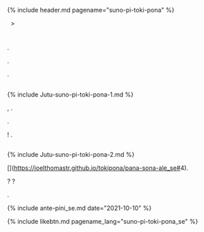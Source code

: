 {% include header.md pagename="suno-pi-toki-pona" %}



<span class="se">[<span style="background-color:#574500;"><i class='twa twa-house'></i></span>](https://joelthomastr.github.io/tokipona/README_se)&nbsp;&nbsp;>&nbsp;&nbsp;<i class='twa twa-page-facing-up'></i><i class='twa twa-backhand-index-pointing-down'></i></span>

# <span class="se"><i class='twa twa-speaking-head'></i><i class='twa twa-backhand-index-pointing-left'></i><i class='twa twa-round-pushpin'></i><i class='twa twa-sun'></i><i class='twa twa-stop-button'></i><i class='twa twa-speaking-head'></i><i class='twa twa-thumbs-up'></i></span>

<span class="se"><i class='twa twa-alarm-clock'></i><i class='twa twa-crescent-moon'></i><i class='twa twa-keycap'></i><i class='twa twa-raised-hand'></i><i class='twa twa-victory-hand'></i><i class='twa twa-index-pointing-up'></i><i class='twa twa-stop-button'></i><i class='twa twa-hollow-red-circle'></i><i class='twa twa-sun'></i><i class='twa twa-backhand-index-pointing-down'></i><i class='twa twa-upwards-button'></i><i class='twa twa-busts-in-silhouette'></i><i class='twa twa-stop-button'></i><i class='twa twa-speaking-head'></i><i class='twa twa-thumbs-up'></i><i class='twa twa-play-button'></i><i class='twa twa-raised-fist'></i><i class='twa twa-fast-forward-button'></i><i class='twa twa-backhand-index-pointing-down'></i><i class="twa twa-division-sign"></i><i class='twa twa-sun'></i><i class='twa twa-stop-button'></i><i class='twa twa-speaking-head'></i><i class='twa twa-thumbs-up'></i><i class="twa twa-minus-sign"></i>  <i class='twa twa-alarm-clock'></i><i class='twa twa-sun'></i><i class='twa twa-backhand-index-pointing-down'></i><i class='twa twa-play-button'></i><i class='twa twa-elephant'></i><i class='twa twa-right-arrow-curving-left'></i><i class='twa twa-backhand-index-pointing-down'></i><i class="twa twa-division-sign"></i><i class='twa twa-alarm-clock'></i><i class='twa twa-sun'></i><i class='twa twa-balance-scale'></i><i class='twa twa-round-pushpin'></i><i class='twa twa-hollow-red-circle'></i><i class='twa twa-sun'></i><i class='twa twa-chequered-flag'></i><i class='twa twa-raised-hand'></i><i class='twa twa-raised-hand'></i><i class='twa twa-raised-hand'></i><i class='twa twa-raised-hand'></i><i class='twa twa-upwards-button'></i><i class='twa twa-bust-in-silhouette'></i><i class='twa twa-input-symbols'></i><i class='twa twa-brain'></i><i class='twa twa-unlocked'></i><i class='twa twa-motorway'></i><i class='twa twa-bust-in-silhouette'></i><i class='twa twa-infinity'></i><i class='twa twa-input-symbols'></i><i class='twa twa-play-button'></i><i class='twa twa-outbox-tray'></i><i class='twa twa-fast-forward-button'></i><i class='twa twa-page-facing-up'></i><i class='twa twa-keycap'></i><i class='twa twa-index-pointing-up'></i><i class='twa twa-stop-button'></i><i class='twa twa-speaking-head'></i><i class='twa twa-thumbs-up'></i><i class='twa twa-left-arrow-curving-right'></i><i class='twa twa-desert-island'></i><i class='twa twa-infinity'></i><i class="twa twa-minus-sign"></i><i class='twa twa-backhand-index-pointing-down'></i><i class='twa twa-upwards-button'></i><i class='twa twa-busts-in-silhouette'></i><i class='twa twa-stop-button'></i><i class='twa twa-speaking-head'></i><i class='twa twa-thumbs-up'></i><i class='twa twa-play-button'></i><i class='twa twa-speaking-head'></i><i class='twa twa-fast-forward-button'></i><i class='twa twa-backhand-index-pointing-down'></i><i class="twa twa-division-sign"></i><i class='twa twa-alarm-clock'></i><i class='twa twa-sun'></i><i class='twa twa-balance-scale'></i><i class='twa twa-round-pushpin'></i><i class='twa twa-hollow-red-circle'></i><i class='twa twa-sun'></i><i class='twa twa-backhand-index-pointing-down'></i><i class='twa twa-upwards-button'></i><i class='twa twa-backhand-index-pointing-left'></i><i class='twa twa-infinity'></i><i class='twa twa-waving-hand'></i><i class='twa twa-raised-fist'></i><i class='twa twa-fast-forward-button'></i><i class='twa twa-alarm-clock'></i><i class='twa twa-grinning-face-with-big-eyes'></i><i class="twa twa-minus-sign"></i><i class='twa twa-backhand-index-pointing-right'></i><i class='twa twa-flexed-biceps'></i><i class='twa twa-eyes'></i><i class='twa twa-fast-forward-button'></i> [<span style="background-color:#574500;"><i class='twa twa-framed-picture'></i><i class='twa twa-left-arrow-curving-right'></i><i class='twa twa-infinity'></i><i class='twa twa-round-pushpin'></i><i class='twa twa-desert-island'></i><i class='twa twa-input-symbols'></i><i class='twa twa-bust-in-silhouette'></i><i class='twa twa-crossed-swords'></i><i class='twa twa-droplet'></i><i class='twa twa-mouth'></i><i class='twa twa-input-symbols'></i></span>](https://youtube.com/playlist?list=PLjOmpMyMxd8Ru7RzbKS0ZZ1E_S2J_pA2X).</span>

<span class="se"><i class='twa twa-bust-in-silhouette'></i><i class='twa twa-open-hands'></i><i class='twa twa-play-button'></i><i class='twa twa-raised-fist'></i><i class='twa twa-fast-forward-button'></i><i class='twa twa-spiral-shell'></i><i class='twa twa-open-hands'></i><i class='twa twa-round-pushpin'></i><i class='twa twa-sun'></i><i class='twa twa-stop-button'></i><i class='twa twa-speaking-head'></i><i class='twa twa-thumbs-up'></i><i class="twa twa-minus-sign"></i><i class='twa twa-backhand-index-pointing-up'></i><i class='twa twa-play-button'></i><i class='twa twa-raised-fist'></i><i class='twa twa-fast-forward-button'></i><i class='twa twa-crossed-swords'></i><i class='twa twa-grinning-face-with-big-eyes'></i><i class='twa twa-fast-forward-button'></i><i class='twa twa-speaker-low-volume'></i><i class='twa twa-grinning-face-with-big-eyes'></i><i class='twa twa-fast-forward-button'></i><i class='twa twa-speaking-head'></i><i class='twa twa-grinning-face-with-big-eyes'></i><i class="twa twa-minus-sign"></i><i class='twa twa-backhand-index-pointing-left'></i><i class='twa twa-upwards-button'></i><i class='twa twa-sun'></i><i class='twa twa-stop-button'></i><i class='twa twa-speaking-head'></i><i class='twa twa-thumbs-up'></i><i class='twa twa-play-button'></i><i class='twa twa-alarm-clock'></i><i class='twa twa-thumbs-up'></i><i class='twa twa-left-arrow-curving-right'></i><i class='twa twa-backhand-index-pointing-down'></i><i class="twa twa-division-sign"></i><i class='twa twa-backhand-index-pointing-left'></i><i class='twa twa-outbox-tray'></i><i class='twa twa-fast-forward-button'></i><i class='twa twa-brain'></i><i class='twa twa-backhand-index-pointing-left'></i><i class='twa twa-stop-button'></i><i class='twa twa-speaking-head'></i><i class='twa twa-thumbs-up'></i><i class='twa twa-left-arrow-curving-right'></i><i class='twa twa-bust-in-silhouette'></i><i class='twa twa-infinity'></i><i class="twa twa-minus-sign"></i><i class='twa twa-backhand-index-pointing-down'></i><i class='twa twa-play-button'></i><i class='twa twa-right-arrow-curving-left'></i><i class='twa twa-backhand-index-pointing-down'></i><i class="twa twa-division-sign"></i><i class='twa twa-motorway'></i><i class='twa twa-backhand-index-pointing-left'></i><i class='twa twa-stop-button'></i><i class='twa twa-speaking-head'></i><i class='twa twa-thumbs-up'></i><i class='twa twa-play-button'></i><i class='twa twa-motorway'></i><i class='twa twa-brain'></i><i class="twa twa-minus-sign"></i><i class='twa twa-backhand-index-pointing-left'></i><i class='twa twa-grinning-face-with-big-eyes'></i><i class='twa twa-wrench'></i><i class='twa twa-brain'></i>.</span>

<span class="se"><i class='twa twa-sun'></i><i class='twa twa-stop-button'></i><i class='twa twa-speaking-head'></i><i class='twa twa-thumbs-up'></i><i class='twa twa-upwards-button'></i><i class='twa twa-backhand-index-pointing-left'></i><i class='twa twa-raised-fist'></i><i class='twa twa-fast-forward-button'></i><i class='twa twa-speaking-head'></i><i class='twa twa-elephant'></i><i class='twa twa-victory-hand'></i><i class="twa twa-minus-sign"></i><i class='twa twa-backhand-index-pointing-right'></i><i class='twa twa-flexed-biceps'></i><i class='twa twa-ear'></i><i class='twa twa-fast-forward-button'></i><i class='twa twa-speaking-head'></i><i class='twa twa-victory-hand'></i><i class='twa twa-backhand-index-pointing-left'></i><i class='twa twa-round-pushpin'></i><i class='twa twa-framed-picture'></i><i class='twa twa-left-arrow-curving-right'></i><i class='twa twa-round-pushpin'></i><i class='twa twa-desert-island'></i><i class='twa twa-input-symbols'></i><i class='twa twa-bust-in-silhouette'></i><i class='twa twa-crossed-swords'></i><i class='twa twa-droplet'></i><i class='twa twa-mouth'></i><i class='twa twa-input-symbols'></i><i class="twa twa-minus-sign"></i><i class='twa twa-thinking-face'></i><i class='twa twa-backhand-index-pointing-left'></i><i class='twa twa-red-heart'></i><i class='twa twa-thumbs-down'></i><i class='twa twa-mouse-face'></i><i class='twa twa-right-arrow-curving-left'></i><i class='twa twa-backhand-index-pointing-down'></i><i class="twa twa-division-sign"></i><i class='twa twa-speaking-head'></i><i class='twa twa-infinity'></i><i class='twa twa-backhand-index-pointing-left'></i><i class='twa twa-play-button'></i><i class='twa twa-round-pushpin'></i><i class='twa twa-speaking-head'></i><i class='twa twa-input-symbols'></i><i class='twa twa-gear'></i><i class='twa twa-motorway'></i><i class='twa twa-play-button'></i><i class='twa twa-gear'></i><i class='twa twa-input-symbols'></i><i class="twa twa-minus-sign"></i><i class='twa twa-alarm-clock'></i><i class='twa twa-person-walking'></i><i class='twa twa-upwards-button'></i><i class='twa twa-backhand-index-pointing-left'></i><i class='twa twa-thought-balloon'></i><i class='twa twa-fast-forward-button'></i><i class='twa twa-backhand-index-pointing-down'></i><i class="twa twa-division-sign"></i><i class='twa twa-backhand-index-pointing-left'></i><i class='twa twa-outbox-tray'></i><i class='twa twa-fast-forward-button'></i><i class='twa twa-brain'></i><i class='twa twa-infinity'></i><i class='twa twa-backhand-index-pointing-down'></i><i class='twa twa-round-pushpin'></i><i class='twa twa-speaking-head'></i><i class='twa twa-thumbs-up'></i><i class="twa twa-minus-sign"></i><i class='twa twa-backhand-index-pointing-left'></i><i class='twa twa-handbag'></i><i class='twa twa-fast-forward-button'></i><i class='twa twa-alarm-clock'></i><i class='twa twa-left-arrow-curving-right'></i><i class='twa twa-backhand-index-pointing-down'></i><i class='twa twa-upwards-button'></i><i class='twa twa-backhand-index-pointing-left'></i><i class='twa twa-raised-fist'></i><i class='twa twa-fast-forward-button'></i><i class='twa twa-backhand-index-pointing-down'></i>.</span>

## <span class="se"><i class='twa twa-speaking-head'></i><i class='twa twa-keycap'></i><i class='twa twa-index-pointing-up'></i><i class="twa twa-division-sign"></i><i class='twa twa-speaking-head'></i><i class='twa twa-thumbs-up'></i><i class='twa twa-play-button'></i><i class='twa twa-motorway'></i><i class='twa twa-eyes'></i><i class='twa twa-stop-button'></i><i class='twa twa-brain'></i><i class='twa twa-speaking-head'></i></span>

{% include Jutu-suno-pi-toki-pona-1.md %}

<span class="se"><i class='twa twa-speaking-head'></i><i class='twa twa-backhand-index-pointing-down'></i><i class='twa twa-upwards-button'></i><i class='twa twa-backhand-index-pointing-left'></i><i class='twa twa-speaking-head'></i><i class='twa twa-fast-forward-button'></i><i class='twa twa-backhand-index-pointing-down'></i><i class="twa twa-division-sign"></i><i class='twa twa-speaking-head'></i><i class='twa twa-thumbs-up'></i><i class='twa twa-play-button'></i><i class='twa twa-grinning-face-with-big-eyes'></i><i class='twa twa-open-hands'></i>, <i class='twa twa-thinking-face'></i><i class='twa twa-speaking-head'></i><i class='twa twa-thumbs-up'></i><i class='twa twa-play-button'></i><i class='twa twa-grinning-face-with-big-eyes'></i><i class='twa twa-thinking-face'></i><i class='twa twa-cross-mark'></i><i class="twa twa-minus-sign"></i><i class='twa twa-speaking-head'></i><i class='twa twa-thumbs-up'></i><i class='twa twa-play-button'></i><i class='twa twa-balance-scale'></i><i class='twa twa-gear'></i><i class='twa twa-stop-button'></i><i class='twa twa-high-voltage'></i><i class='twa twa-open-hands'></i><i class='twa twa-left-arrow-curving-right'></i><i class='twa twa-backhand-index-pointing-down'></i><i class="twa twa-division-sign"></i><i class='twa twa-wrench'></i><i class='twa twa-speaking-head'></i><i class='twa twa-thumbs-up'></i><i class='twa twa-upwards-button'></i><i class='twa twa-bust-in-silhouette'></i><i class='twa twa-play-button'></i><i class='twa twa-flexed-biceps'></i><i class='twa twa-eyes'></i><i class='twa twa-fast-forward-button'></i><i class='twa twa-brain'></i><i class='twa twa-mouse-face'></i><i class='twa twa-infinity'></i><i class='twa twa-stop-button'></i><i class='twa twa-record-button'></i><i class='twa twa-stop-button'></i><i class='twa twa-speaking-head'></i><i class='twa twa-bust-in-silhouette'></i>.</span>

<span class="se"><i class='twa twa-bust-in-silhouette'></i><i class='twa twa-brain'></i><i class='twa twa-open-hands'></i><i class='twa twa-play-button'></i><i class='twa twa-eyes'></i><i class='twa twa-fast-forward-button'></i><i class='twa twa-backhand-index-pointing-down'></i><i class="twa twa-division-sign"></i><i class='twa twa-motorway'></i><i class='twa twa-speaking-head'></i><i class='twa twa-play-button'></i><i class='twa twa-open-hands'></i><i class='twa twa-round-pushpin'></i><i class='twa twa-desert-island'></i><i class='twa twa-infinity'></i><i class="twa twa-minus-sign"></i><i class='twa twa-motorway'></i><i class='twa twa-speaking-head'></i><i class='twa twa-infinity'></i><i class='twa twa-play-button'></i><i class='twa twa-shuffle-tracks-button'></i><i class='twa twa-play-button'></i><i class='twa twa-flexed-biceps'></i><i class='twa twa-cyclone'></i><i class='twa twa-fast-forward-button'></i><i class='twa twa-face-without-mouth'></i><i class='twa twa-bust-in-silhouette'></i><i class="twa twa-minus-sign"></i><i class='twa twa-backhand-index-pointing-down'></i><i class='twa twa-upwards-button'></i><i class='twa twa-busts-in-silhouette'></i><i class='twa twa-mouse-face'></i><i class='twa twa-stop-button'></i><i class='twa twa-bust-in-silhouette'></i><i class='twa twa-brain'></i><i class='twa twa-play-button'></i><i class='twa twa-raised-fist'></i><i class='twa twa-fast-forward-button'></i><i class='twa twa-motorway'></i><i class='twa twa-eyes'></i><i class="twa twa-minus-sign"></i><i class='twa twa-motorway'></i><i class='twa twa-eyes'></i><i class='twa twa-backhand-index-pointing-down'></i><i class='twa twa-upwards-button'></i><i class='twa twa-bust-in-silhouette'></i><i class='twa twa-play-button'></i><i class='twa twa-eyes'></i><i class='twa twa-fast-forward-button'></i><i class='twa twa-brain'></i><i class='twa twa-mouse-face'></i><i class='twa twa-infinity'></i><i class='twa twa-stop-button'></i><i class='twa twa-record-button'></i><i class='twa twa-stop-button'></i><i class='twa twa-speaking-head'></i><i class='twa twa-bust-in-silhouette'></i><i class="twa twa-minus-sign"></i>  <i class='twa twa-thinking-face'></i><i class='twa twa-motorway'></i><i class='twa twa-eyes'></i><i class='twa twa-backhand-index-pointing-down'></i><i class='twa twa-play-button'></i><i class='twa twa-flexed-biceps'></i><i class='twa twa-thumbs-down'></i><i class='twa twa-right-arrow-curving-left'></i><i class='twa twa-backhand-index-pointing-down'></i><i class="twa twa-division-sign"></i><i class='twa twa-bust-in-silhouette'></i><i class='twa twa-play-button'></i><i class='twa twa-thought-balloon'></i><i class='twa twa-framed-picture'></i><i class='twa twa-fast-forward-button'></i><i class='twa twa-speaking-head'></i><i class='twa twa-open-hands'></i><i class="twa twa-minus-sign"></i><i class='twa twa-motorway'></i><i class='twa twa-eyes'></i><i class='twa twa-backhand-index-pointing-down'></i><i class='twa twa-play-button'></i><i class='twa twa-motorway'></i><i class='twa twa-speaking-head'></i><i class='twa twa-cross-mark'></i><i class="twa twa-minus-sign"></i><i class='twa twa-bust-in-silhouette'></i><i class='twa twa-play-button'></i><i class='twa twa-flexed-biceps'></i><i class='twa twa-cross-mark'></i><i class='twa twa-speaking-head'></i><i class='twa twa-wrench'></i><i class='twa twa-motorway'></i><i class='twa twa-eyes'></i><i class='twa twa-backhand-index-pointing-down'></i>.</span>

<span class="se"><i class='twa twa-backhand-index-pointing-left'></i><i class='twa twa-speaking-head'></i><i class='twa twa-fast-forward-button'></i><i class='twa twa-backhand-index-pointing-down'></i><i class="twa twa-division-sign"></i><i class='twa twa-speaking-head'></i><i class='twa twa-thumbs-up'></i><i class='twa twa-play-button'></i><i class='twa twa-thumbs-up'></i><i class='twa twa-open-hands'></i><i class='twa twa-right-arrow-curving-left'></i><i class='twa twa-backhand-index-pointing-down'></i><i class="twa twa-division-sign"></i><i class='twa twa-speaking-head'></i><i class='twa twa-thumbs-up'></i><i class='twa twa-play-button'></i><i class='twa twa-balance-scale'></i><i class='twa twa-motorway'></i><i class='twa twa-eyes'></i><i class='twa twa-stop-button'></i><i class='twa twa-busts-in-silhouette'></i><i class='twa twa-mouse-face'></i><i class='twa twa-stop-button'></i><i class='twa twa-bust-in-silhouette'></i><i class='twa twa-brain'></i><i class="twa twa-minus-sign"></i><i class='twa twa-wrench'></i><i class='twa twa-speaking-head'></i><i class='twa twa-thumbs-up'></i><i class='twa twa-upwards-button'></i><i class='twa twa-bust-in-silhouette'></i><i class='twa twa-play-button'></i><i class='twa twa-flexed-biceps'></i><i class='twa twa-eyes'></i><i class='twa twa-fast-forward-button'></i><i class='twa twa-brain'></i><i class='twa twa-mouse-face'></i><i class='twa twa-infinity'></i><i class='twa twa-stop-button'></i><i class='twa twa-record-button'></i><i class='twa twa-stop-button'></i><i class='twa twa-speaking-head'></i><i class='twa twa-bust-in-silhouette'></i><i class="twa twa-minus-sign"></i><i class='twa twa-thinking-face'></i><i class='twa twa-alarm-clock'></i><i class='twa twa-balance-scale'></i><i class='twa twa-upwards-button'></i><i class='twa twa-bust-in-silhouette'></i><i class='twa twa-play-button'></i><i class='twa twa-flexed-biceps'></i><i class='twa twa-speaking-head'></i><i class='twa twa-wrench'></i><i class='twa twa-speaking-head'></i><i class='twa twa-thumbs-up'></i>! <i class='twa twa-motorway'></i><i class='twa twa-speaking-head'></i><i class='twa twa-play-button'></i><i class='twa twa-wrench'></i><i class='twa twa-desert-island'></i><i class='twa twa-infinity'></i><i class='twa twa-round-pushpin'></i><i class='twa twa-record-button'></i><i class='twa twa-stop-button'></i><i class='twa twa-face-without-mouth'></i><i class='twa twa-bust-in-silhouette'></i><i class="twa twa-minus-sign"></i><i class='twa twa-backhand-index-pointing-down'></i><i class='twa twa-upwards-button'></i><i class='twa twa-speaking-head'></i><i class='twa twa-thumbs-up'></i><i class='twa twa-play-button'></i><i class='twa twa-gear'></i><i class='twa twa-stop-button'></i><i class='twa twa-high-voltage'></i><i class='twa twa-open-hands'></i>.</span>

## <span class="se"><i class='twa twa-speaking-head'></i><i class='twa twa-keycap'></i><i class='twa twa-victory-hand'></i><i class="twa twa-division-sign"></i><i class='twa twa-motorway'></i><i class='twa twa-thumbs-up'></i><i class='twa twa-stop-button'></i><i class='twa twa-shuffle-tracks-button'></i><i class='twa twa-speaking-head'></i></span>

<span class="se"> {% include Jutu-suno-pi-toki-pona-2.md %}</span>

<span class="se"><i class='twa twa-speaking-head'></i><i class='twa twa-backhand-index-pointing-down'></i><i class='twa twa-upwards-button'></i><i class='twa twa-backhand-index-pointing-left'></i><i class='twa twa-outbox-tray'></i><i class='twa twa-fast-forward-button'></i><i class='twa twa-brain'></i><i class='twa twa-stop-button'></i><i class='twa twa-shuffle-tracks-button'></i><i class='twa twa-speaking-head'></i><i class="twa twa-minus-sign"></i><i class='twa twa-brain'></i><i class='twa twa-backhand-index-pointing-down'></i><i class='twa twa-play-button'></i><i class='twa twa-round-pushpin'></i><i class='twa twa-spiral-shell'></i><i class='twa twa-speaking-head'></i><i class='twa twa-backhand-index-pointing-down'></i><i class='twa twa-round-pushpin'></i><i class='twa twa-page-facing-up'></i><i class='twa twa-backhand-index-pointing-left'></i><i class='twa twa-stop-button'></i><i class='twa twa-alarm-clock'></i><i class='twa twa-chequered-flag'></i><i class="twa twa-division-sign"></i> [<span style="background-color:#574500;"><i class='twa twa-motorway'></i><i class='twa twa-outbox-tray'></i><i class='twa twa-stop-button'></i><i class='twa twa-brain'></i><i class='twa twa-elephant'></i><i class='twa twa-wrench'></i><i class='twa twa-speaking-head'></i><i class='twa twa-thumbs-up'></i></span>](https://joelthomastr.github.io/tokipona/pana-sona-ale_se#<i class='twa twa-spiral-shell'></i>4).</span>

<span class="se"><i class='twa twa-thinking-face'></i><i class='twa twa-speaking-head'></i><i class='twa twa-backhand-index-pointing-down'></i><i class='twa twa-upwards-button'></i><i class='twa twa-backhand-index-pointing-left'></i><i class='twa twa-outbox-tray'></i><i class='twa twa-cross-mark'></i><i class='twa twa-fast-forward-button'></i><i class='twa twa-brain'></i><i class='twa twa-thinking-face'></i><i class="twa twa-minus-sign"></i><i class='twa twa-alarm-clock'></i><i class='twa twa-balance-scale'></i><i class='twa twa-upwards-button'></i><i class='twa twa-backhand-index-pointing-left'></i><i class='twa twa-outbox-tray'></i><i class='twa twa-fast-forward-button'></i><i class='twa twa-eyes'></i><i class="twa twa-minus-sign"></i><i class='twa twa-backhand-index-pointing-right'></i><i class='twa twa-ear'></i><i class='twa twa-fast-forward-button'></i><i class='twa twa-speaking-head'></i><i class='twa twa-backhand-index-pointing-left'></i><i class='twa twa-upwards-button'></i><i class='twa twa-backhand-index-pointing-right'></i><i class='twa twa-person-walking'></i><i class='twa twa-brain'></i><i class='twa twa-fast-forward-button'></i><i class='twa twa-backhand-index-pointing-down'></i><i class="twa twa-division-sign"></i><i class='twa twa-bust-in-silhouette'></i><i class='twa twa-play-button'></i><i class='twa twa-wrench'></i><i class='twa twa-motorway'></i><i class='twa twa-backhand-index-pointing-down'></i><i class='twa twa-upwards-button'></i><i class='twa twa-backhand-index-pointing-down'></i><i class='twa twa-play-button'></i><i class='twa twa-eyes'></i><i class='twa twa-balance-scale'></i><i class='twa twa-question-mark'></i>? <i class='twa twa-backhand-index-pointing-right'></i><i class='twa twa-flexed-biceps'></i><i class='twa twa-wrench'></i><i class='twa twa-motorway'></i><i class='twa twa-balance-scale'></i><i class='twa twa-wrench'></i><i class='twa twa-motorway'></i><i class='twa twa-question-mark'></i>?</span>

<span class="se"><i class='twa twa-backhand-index-pointing-left'></i><i class='twa twa-thought-balloon'></i><i class='twa twa-fast-forward-button'></i><i class='twa twa-backhand-index-pointing-down'></i><i class="twa twa-division-sign"></i><i class='twa twa-backhand-index-pointing-right'></i><i class='twa twa-eyes'></i><i class='twa twa-fast-forward-button'></i><i class='twa twa-framed-picture'></i><i class='twa twa-left-arrow-curving-right'></i><i class='twa twa-backhand-index-pointing-down'></i><i class='twa twa-backhand-index-pointing-right'></i><i class='twa twa-person-walking'></i><i class='twa twa-brain'></i><i class='twa twa-fast-forward-button'></i><i class='twa twa-brain'></i><i class='twa twa-thumbs-up'></i><i class='twa twa-yin-yang'></i><i class='twa twa-backhand-index-pointing-right'></i><i class='twa twa-grinning-face-with-big-eyes'></i>.</span>

{% include ante-pini_se.md date="2021-10-10" %}

{% include likebtn.md pagename_lang="suno-pi-toki-pona_se" %}
